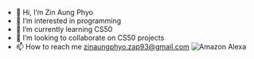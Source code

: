 - 👋 Hi, I’m Zin Aung Phyo
- 👀 I’m interested in programming 
- 🌱 I’m currently learning CS50
- 💞️ I’m looking to collaborate on CS50 projects
- 📫 How to reach me zinaungphyo.zap93@gmail.com
![Amazon Alexa](https://img.shields.io/badge/amazon%20alexa-52b5f7?style=for-the-badge&logo=amazon%20alexa&logoColor=white)
<!---
ZinPhyo/ZinPhyo is a ✨ special ✨ repository because its `README.md` (this file) appears on your GitHub profile.
You can click the Preview link to take a look at your changes.
--->
